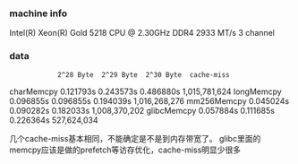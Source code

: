 ### machine info
Intel(R) Xeon(R) Gold 5218 CPU @ 2.30GHz
DDR4 2933 MT/s 3 channel

### data
                2^28 Byte  2^29 Byte  2^30 Byte  cache-miss
charMemcpy      0.121793s  0.243573s  0.486880s  1,015,781,624
longMemcpy      0.096855s  0.096855s  0.194039s  1,016,268,276
mm256Memcpy     0.045024s  0.090282s  0.182033s  1,008,370,202
glibcMemcpy     0.057884s  0.111685s  0.226364s  527,624,034

几个cache-miss基本相同，不能确定是不是到内存带宽了。
glibc里面的memcpy应该是做的prefetch等访存优化，cache-miss明显少很多
